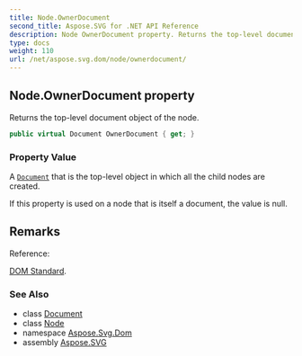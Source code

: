 ```yaml
---
title: Node.OwnerDocument
second_title: Aspose.SVG for .NET API Reference
description: Node OwnerDocument property. Returns the top-level document object of the node
type: docs
weight: 110
url: /net/aspose.svg.dom/node/ownerdocument/
---
```

## Node.OwnerDocument property

Returns the top-level document object of the node.

```csharp
public virtual Document OwnerDocument { get; }
```

### Property Value

A [`Document`](../../document/) that is the top-level object in which all the child nodes are created.

If this property is used on a node that is itself a document, the value is null.

## Remarks

Reference:

[DOM Standard](https://dom.spec.whatwg.org/#dom-node-ownerdocument).

### See Also

* class [Document](../../document/)
* class [Node](../)
* namespace [Aspose.Svg.Dom](../../../aspose.svg.dom/)
* assembly [Aspose.SVG](../../../)
